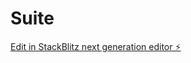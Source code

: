 # Suite

[Edit in StackBlitz next generation editor ⚡️](https://stackblitz.com/~/github.com/studiocloud/Suite)